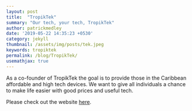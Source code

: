 ```yaml
---
layout: post
title:  "TropikTek"
summary: "Our tech, your tech, TropikTek"
author: patrickmedley
date: '2019-05-22 14:35:23 +0530'
category: jekyll
thumbnail: /assets/img/posts/tek.jpeg
keywords: tropiktek
permalink: /blog/TropikTek/
usemathjax: true
---
```



As a co-founder of TropikTek the goal is to provide those in the Caribbean affordable and high tech devices. We want to give all individuals a chance to make life easier with good prices and useful tech.

Please check out the website [here](https://tropikteksvg.com).